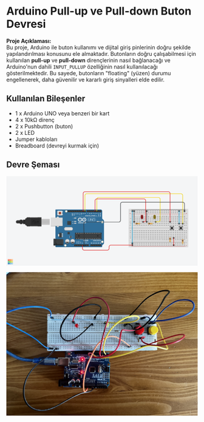 <h1>Arduino Pull-up ve Pull-down Buton Devresi</h1>

<p><strong>Proje Açıklaması:</strong><br>
Bu proje, Arduino ile buton kullanımı ve dijital giriş pinlerinin doğru şekilde yapılandırılması konusunu ele almaktadır. Butonların doğru çalışabilmesi için kullanılan <strong>pull-up</strong> ve <strong>pull-down</strong> dirençlerinin nasıl bağlanacağı ve Arduino'nun dahili <code>INPUT_PULLUP</code> özelliğinin nasıl kullanılacağı gösterilmektedir. Bu sayede, butonların "floating" (yüzen) durumu engellenerek, daha güvenilir ve kararlı giriş sinyalleri elde edilir.</p>

<h2> Kullanılan Bileşenler</h2>
<ul>
  <li>1 x Arduino UNO veya benzeri bir kart</li>
  <li>4 x 10kΩ direnç </li>
  <li>2 x Pushbutton (buton)</li>
  <li>2 x LED</li>
  <li>Jumper kabloları</li>
  <li>Breadboard (devreyi kurmak için)</li>
</ul>

<h2>Devre Şeması</h2>
<p><img src="pullup-pulldown-button.png" alt="Pull-up ve Pull-down Devre Şeması" width="600"></p>
<p><img src="Devre.JPG" alt="Pull-up ve Pull-down Devresi" width="600"></p>
